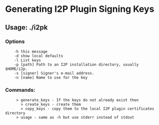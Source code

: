 # Generating I2P Plugin Signing Keys

## Usage: ./i2pk

### Options
        -h this message
        -d show local defaults
        -l List keys
        -p [path] Path to an I2P installation directory, usually $HOME/i2p.
        -s [signer] Signer's e-mail address.
        -n [name] Name to use for the key

### Commands:
         > generate_keys - If the keys do not already exist then
           > create_keys - create them
           > copy_keys - copy them to the local I2P plugin certificates directory
         > usage - same as -h but use stderr instead of stdout

